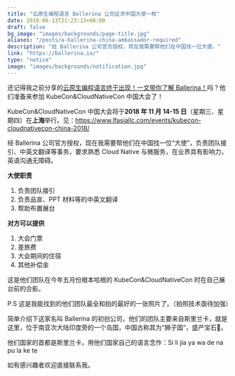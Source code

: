 ```yaml
---
title: "云原生编程语言 Ballerina 公司征求中国大使一枚"
date: 2018-06-13T21:23:13+08:00
draft: false
bg_image: "images/backgrounds/page-title.jpg"
aliases: "/posts/a-ballerina-china-ambassador-required"
description: "经 Ballerina 公司官方授权，现在我需要帮他们在中国找一位大使。"
link: "https://ballerina.io/"
type: "notice"
image: "images/backgrounds/notification.jpg"
---
```


还记得我之前分享的[云原生编程语言终于出现！一文带你了解 Ballerina！](http://mp.weixin.qq.com/s?__biz=MzI1NTE2NDE2MA==&mid=2649381257&idx=1&sn=e3c3fc1ed4c9099b95fffd22ff576629&chksm=f224d3e6c5535af0db1b7f6c9fa85390b3e5d41f6b18d46ac8edce9304b3db2ae88c9de04bf6&scene=21#wechat_redirect)吗？他们准备来参加 KubeCon&CloudNativeCon 中国大会了！

KubeCon&CloudNativeCon 中国大会将于**2018 年 11 月 14-15 日**（星期三、星期四）在**上海**举行。见：https://www.lfasiallc.com/events/kubecon-cloudnativecon-china-2018/

经 Ballerina 公司官方授权，现在我需要帮他们在中国找一位“大使”，负责团队接引、中英文翻译等事务，要求熟悉 Cloud Native 与微服务，在业界具有影响力，英语沟通无障碍。

**大使职责**

1. 负责团队接引
2. 负责品宣、PPT 材料等的中英文翻译
3. 帮助布置展台

**对方可以提供**

1. 大会门票
2. 差旅费
3. 大会期间的住宿
4. 其他补偿金

这是他们团队在今年五月份根本哈根的 KubeCon&CloudNativeCon 时在自己展台前的合影。

P.S 这是我能找到的他们团队最全和拍的最好的一张照片了。（拍照技术亟待加强）

简单介绍下这家名叫 Ballerina 的初创公司，他们的团队主要来自斯里兰卡，就是这里，位于南亚次大陆印度旁的一个岛国，中国古称其为“狮子国“，盛产宝石💎。

他们国家的首都是斯里兰卡，用他们国家自己的语言念作：Si li jia ya wa de na pu la ke te

如有感兴趣者欢迎直接联系我。
